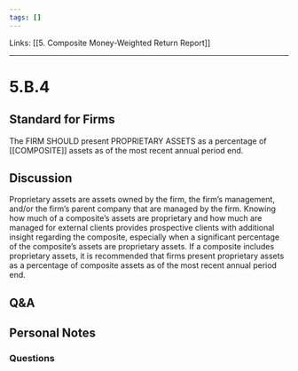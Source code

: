 ```yaml
---
tags: []
---
```

Links: [[5. Composite Money-Weighted Return Report]]
___
# 5.B.4
## Standard for Firms
The FIRM SHOULD present PROPRIETARY ASSETS as a percentage of [[COMPOSITE]] assets as of the most recent annual period end.
## Discussion
Proprietary assets are assets owned by the firm, the firm’s management, and/or the firm’s parent company that are managed by the firm. Knowing how much of a composite’s assets are proprietary and how much are managed for external clients provides prospective clients with additional insight regarding the composite, especially when a significant percentage of the composite’s assets are proprietary assets. If a composite includes proprietary assets, it is recommended that firms present proprietary assets as a percentage of composite assets as of the most recent annual period end.
## Q&A

## Personal Notes

### Questions